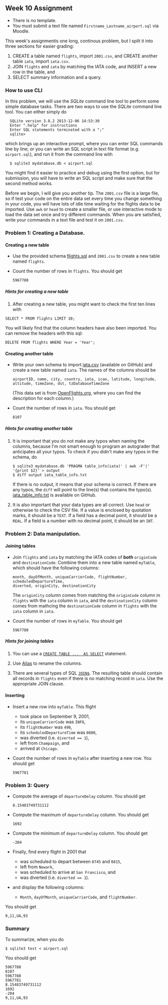## Week 10 Assignment

- There is no template.
- You must submit a text file named `Firstname_Lastname_airport.sql`
  via Moodle.

This week's assignmentis one long, continous problem, but I split it into three
sections for easier grading:

1. CREATE a table named `flights`, import `2001.csv`,
  and CREATE another table `iata`, import `iata.csv`.
2. JOIN `flights` and `iata` by matching the IATA code,
   and INSERT a new row in the table, and
3. SELECT summary information and a query.

### How to use CLI

In this problem, we will use the _SQLite_ command line tool to perform some
  simple database tasks. There are two ways to use the _SQLite_ command line
  tool. You can either simply do

```shell
  SQLite version 3.8.2 2013-12-06 14:53:30
  Enter ".help" for instructions
  Enter SQL statements terminated with a ";"
  sqlite> 
  ```

which brings up an interactive prompt, where you can enter SQL
  commands line by line; or you can write an SQL script in text
  file format (e.g. `airport.sql`), and run it from the command
  line with 

```shell
  $ sqlite3 mydatabase.db < airport.sql
```

You might find it easier to practice and debug using the
  first option, but for submission, you will have to write an
  SQL script and make sure that the second method works.

Before we begin, I will give you another tip. The `2001.csv` file is
  a large file, so if test your code on the entire data set
  every time you change something in your code, you will have lots
  of idle time waiting for the flights data to be imported.
  Use `awk` or `head` to create a smaller file,
  or use interactive mode to load the data set once and try different
  commands.
  When you are satisfied, write your commands in a text file and
  test it on `2001.csv`.

### Problem 1: Creating a Database.

#### Creating a new table

- Use the provided schema [flights.sql](flights.sql) and `2001.csv`
  to create a new table named `flights`.

- Count the number of rows in `flights`. You should get

  ```text
  5967780
  ```

##### Hints for creating a new table

1. After creating a new table, you might want to check the first ten lines with

  ```sqlite3
  SELECT * FROM flights LIMIT 10;
  ```

  You will likely find that the column headers have also been imported.
  You can remove the headers with this sql:

  ```sqlite3
  DELETE FROM flights WHERE Year = 'Year';
  ```

#### Creating another table

- Write your own schema to import [iata.csv](iata.csv)
  (available on GitHub) and create a new table named `iata`.
  The names of the columns should be

  ```text
  airportID, name, city, country, iata, icao, latitude, longitude, altitude, timeZone, dst, tzDatabaseTimeZone
  ```

  (This data set is from [OpenFlights.org](http://openflights.org/data.html),
  where you can find the description for each column.)


- Count the number of rows in `iata`. You should get

  ```text
  8107
  ```

##### Hints for creating another table

1. It is important that you do not make any typos when naming the columns,
   because I'm not smart enough to program an autograder that
   anticipates all your typos.
   To check if you didn't make any typos in the schema, do

   ```shell
   $ sqlite3 mydatabase.db 'PRAGMA table_info(iata)' | awk -F'|' '{print $2}' > output
   $ diff output iata_table_info.txt
   ```

   If there is no output, it means that your schema is correct.
   If there are any typos, the `diff` will point to the line(s) that
   contains the typo(s). [iata\_table\_info.txt](iata_table_info.txt)
   is available on GitHub.

2. It is also important that your data types are all correct.
   Use `head` or otherwise to check the CSV file. If a value is enclosed
   by quotation marks, it should be a `TEXT`. If a field has a decimal point,
   it should be a `REAL`. If a field is a number with no decimal point,
   it should be an `INT`.

### Problem 2: Data manipulation.

#### Joining tables

- Join `flights` and `iata` by matching the IATA codes of **both**
  `originCode` and `destinationCode`. Combine them into a new table
  named `myTable`, which should have the following columns:

  ```text
  month, dayOfMonth, uniqueCarrierCode, flightNumber, scheduledDepartureTime,
  diverted, originCity, destinationCity
  ```

  The `originCity` column comes from matching
  the `originCode` column in `flights`
  with the `iata` column in `iata`,
  and the `destinationCity` column comes from mathcing
  the `destinationCode` column in `flights`
  with the `iata` column in `iata`.

- Count the number of rows in `myTable`. You should get

  ```text
  5967780
  ```

##### Hints for joining tables

1. You can use a
   [`CREATE TABLE ...  AS SELECT`](https://www.sqlite.org/lang_createtable.html)   statement.

2. Use [Alias](http://en.wikipedia.org/wiki/Alias_%28SQL%29) to rename the
   columns.

3. There are several types of SQL
   [`JOIN`s](http://en.wikipedia.org/wiki/Join_%28SQL%29).
   The resulting table should contain all records in `flights`
   even if there is no matching record in `iata`. Use the appropriate
   JOIN clause.

#### Inserting

- Insert a new row into `myTable`. This flight

  - took place on September 9, 2001,
  - its `uniqueCarrierCode` was `INFO`,
  - its `flightNumber` was `490`,
  - its `scheduledDepartureTime` was `0800`,
  - was diverted (i.e. `diverted == 1`),
  - left from `Champaign`, and
  - arrived at `Chicago`.

- Count the number of rows in `myTable` after inserting a new row.
  You should get

  ```text
  5967781
  ```

### Problem 3: Query

- Compute the average of `departureDelay` column. You should get

  ```text
  8.15483749731112
  ```

- Compute the maximum of `departureDelay` column. You should get

  ```text
  1692
  ```

- Compute the minimum of `departureDelay` column. You should get

  ```text
  -204
  ```

- Finally, find every flight in 2001 that

  - was scheduled to depart between `0745` and `0815`,
  - left from `Newark`,
  - was scheduled to arrive at `San Francisco`, and 
  - was diverted (i.e. `diverted == 1`).

- and display the following columns:
  
  - `Month`, `dayOfMonth`, `uniqueCarrierCode`, and `flightNumber`.

You should get

```text
9,11,UA,93
```

### Summary

To summarize, when you do

```shell
$ sqlite3 test < airport.sql
```

You should get

```text
5967780
8107
5967780
5967781
8.15483749731112
1692
-204
9,11,UA,93
```

